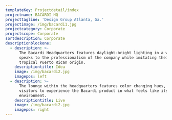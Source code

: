 ```yaml
---
templateKey: Projectdetail/index
projectname: BACARDI HQ
projecttagline: 'Design Group Atlanta, Ga.'
projectimage: /img/bacardi1.jpg
projectcategory: Corporate
projectscope: Corporate
sortdescription: Corporate
descriptionblockone:
  - description: >-
      The Bacardi Headquarters features daylight-bright lighting in a way that
      speaks to the professionalism of the company while imitating their
      tropical Puerto Rican origin.
    descriptiontitle: Idea
    image: /img/bacardi2.jpg
    imagepos: left
  - description: >-
      The lounge within the headquarters features color changing hues, allowing
      visitors to experience the Bacardi product in what feels like its natural
      environment.
    descriptiontitle: Live
    image: /img/bacardi2.jpg
    imagepos: right
---
```


